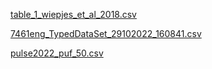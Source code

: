 
[table_1_wiepjes_et_al_2018.csv](dx.doi.org/10.1016/j.jsxm.2018.01.016)

[7461eng_TypedDataSet_29102022_160841.csv](https://opendata.cbs.nl/statline/portal.html?_la=en&_catalog=CBS&tableId=7461eng&_theme=1123)

[pulse2022_puf_50.csv](https://www.census.gov/programs-surveys/household-pulse-survey/datasets.html)
